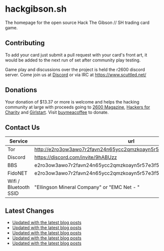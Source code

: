 # hackgibson.sh
The homepage for the open source Hack The Gibson // SH trading card game.


## Contributing

To add your card just submit a pull request with your card's front art, it would be added to the next run of set after community play testing.

Game play and discussions over the project is held the r2600 discord server. Come join us at [Discord](https://discord.com/invite/9hABUzz) or via IRC at https://www.scuttled.net/


## Donations

Your donation of $13.37 or more is welcome and helps the hacking community at large with proceeds going to [2600 Magazine](https://2600.com/), [Hackers for Charity](https://hackersforcharity.org) and [Girlstart](https://girlstart.org).  Visit [buymeacoffee](https://www.buymeacoffee.com/hackgibson.sh) to donate.


## Contact Us

Service | url
-|-
Tor | http://e2ro3ow3awo7r2favn24n65ycc2qmzkoayn5r57e3f56nvjwdcgg32ad.onion
Discord | https://discord.com/invite/9hABUzz
BBS | e2ro3ow3awo7r2favn24n65ycc2qmzkoayn5r57e3f56nvjwdcgg32ad.onion:23
FidoNET | e2ro3ow3awo7r2favn24n65ycc2qmzkoayn5r57e3f56nvjwdcgg32ad.onion:24554
Wifi / Bluetooth SSID | "Ellingson Mineral Company" or "EMC Net - <fidonet address>"

## Latest Changes
<!-- BLOG-POST-LIST:START -->
- [Updated with the latest blog posts](https://github.com/DFW2600/hackgibson.sh/commit/a9c3831d53b70f844297e08f6e870b70bbe98ed2)
- [Updated with the latest blog posts](https://github.com/DFW2600/hackgibson.sh/commit/b27e574386e4f0f10673b6f78bd0e9d3ac086202)
- [Updated with the latest blog posts](https://github.com/DFW2600/hackgibson.sh/commit/321714aeebc2d880e226d24a3913a835caf6e1af)
- [Updated with the latest blog posts](https://github.com/DFW2600/hackgibson.sh/commit/f20e3b000e1c6c298e977b3ecc6af4849a78783b)
- [Updated with the latest blog posts](https://github.com/DFW2600/hackgibson.sh/commit/e621331420d8dacf80c89b24d8b5dd43932ff4d3)
<!-- BLOG-POST-LIST:END -->
